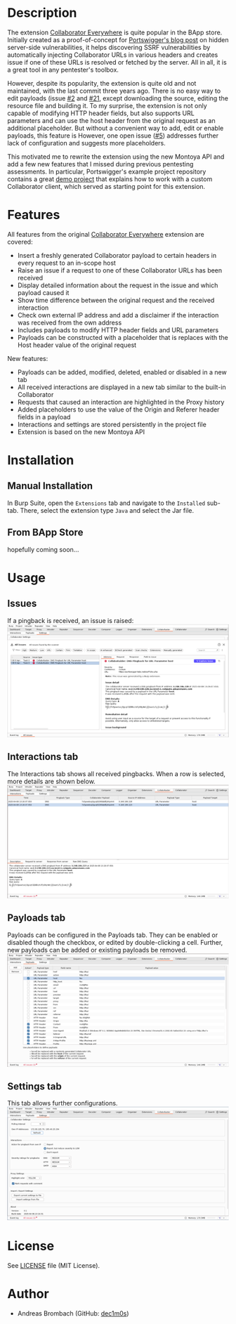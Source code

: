 # Description
The extension [Collaborator Everywhere](https://github.com/portswigger/collaborator-everywhere) is quite popular in the BApp store.
Initially created as a proof-of-concept for [Portswigger's blog post](https://portswigger.net/research/cracking-the-lens-targeting-https-hidden-attack-surface) on hidden server-side vulnerabilities, it helps discovering SSRF vulnerabilities by automatically injecting Collaborator URLs in various headers and creates issue if one of these URLs is resolved or fetched by the server.
All in all, it is a great tool in any pentester's toolbox.

However, despite its popularity, the extension is quite old and not maintained, with the last commit three years ago.
There is no easy way to edit payloads (issue [#2](https://github.com/PortSwigger/collaborator-everywhere/issues/2) and [#21](https://github.com/PortSwigger/collaborator-everywhere/issues/21), except downloading the source, editing the resource file and building it.
To my surprise, the extension is not only capable of modifying HTTP header fields, but also supports URL parameters and can use the host header from the original request as an additional placeholder.
But without a convenient way to add, edit or enable payloads, this feature is 
However, one open issue ([#5](https://github.com/PortSwigger/collaborator-everywhere/issues/5)) addresses further lack of configuration and suggests more placeholders.

This motivated me to rewrite the extension using the new Montoya API and add a few new features that I missed during previous pentesting assessments.
In particular, Portswigger's example project repository contains a great [demo project](https://github.com/PortSwigger/burp-extensions-montoya-api-examples/tree/main/collaborator) that explains how to work with a custom Collaborator client, which served as starting point for this extension.

# Features
All features from the original [Collaborator Everywhere](https://github.com/portswigger/collaborator-everywhere) extension are covered:
- Insert a freshly generated Collaborator payload to certain headers in every request to an in-scope host
- Raise an issue if a request to one of these Collaborator URLs has been received
- Display detailed information about the request in the issue and which payload caused it
- Show time difference between the original request and the received interaction
- Check own external IP address and add a disclaimer if the interaction was received from the own address
- Includes payloads to modify HTTP header fields and URL parameters
- Payloads can be constructed with a placeholder that is replaces with the Host header value of the original request

New features:
- Payloads can be added, modified, deleted, enabled or disabled in a new tab 
- All received interactions are displayed in a new tab similar to the built-in Collaborator
- Requests that caused an interaction are highlighted in the Proxy history
- Added placeholders to use the value of the Origin and Referer header fields in a payload
- Interactions and settings are stored persistently in the project file
- Extension is based on the new Montoya API

# Installation
## Manual Installation
In Burp Suite, open the `Extensions` tab and navigate to the `Installed` sub-tab. There, select the extension type `Java` and select the Jar file.
## From BApp Store
hopefully coming soon...

# Usage
## Issues
If a pingback is received, an issue is raised:
![Issue overview](images/issues.png)

## Interactions tab
The Interactions tab shows all received pingbacks. When a row is selected, more details are shown below.
![Overview of the Interactions tab](images/interactions.png)

## Payloads tab
Payloads can be configured in the Payloads tab. They can be enabled or disabled though the checkbox, or edited by double-clicking a cell. Further, new payloads can be added or existing payloads be removed.
![Overview of the Payloads tab](images/payloads.png)

## Settings tab
This tab allows further configurations.
![Overview of the Settings tab](images/settings.png)

# License
See [LICENSE](LICENSE) file (MIT License).

# Author
- Andreas Brombach (GitHub: [dec1m0s](https://github.com/dec1m0s))

